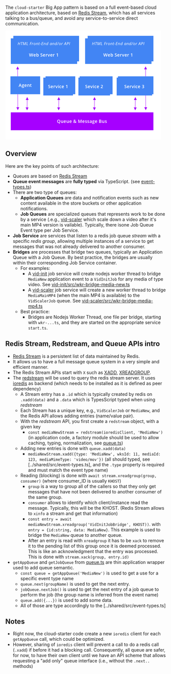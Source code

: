 
The `cloud-starter` Big App pattern is based on a full event-based cloud application architecture, based on [Redis Stream](https://redis.io/topics/streams-intro), which has all services talking to a bus/queue, and avoid any service-to-service direct communication. 


![](images/arch-queue.png)

## Overview

Here are the key points of such architecture: 

- Queues are based on [Redis Stream](https://redis.io/topics/streams-intro)
- **Queue event messages** are **fully typed** via TypeScript. (see [event-types.ts](../shared/src/event-types.ts))
- There are two type of queues: 
  - **Application Queues** are data and notification events such as new content available in the store buckets or other application notifications.
  - **Job Queues** are specialized queues that represents work to be done by a service (.e.g., [vid-scaler](../services/vid-scaler/) which scale down a video after it's main MP4 version is vailable). Typically, there isone Job Queue Event type per Job Service. 
- **Job Service** are services that listen to a redis job queue _stream_ with a specific _redis group_, allowing multiple instances of a service to get messages that was not already delivered to another consumer. 
- **Bridges** are processes that bridge two queues, typically an Application Queue with a Job Queue. By best practice, the bridges are usually within their corresponding Job Service container. 
  - For examples: 
    - A [vid-init](../services/vid-init/) job service will create nodejs worker thread to bridge `MediaNew` application event to a `VidInitJob` for any media of type video. See [vid-init/src/wkr-bridge-media-new.ts](../services/vid-init/src/wkr-bridge-media-new.ts)
    - A [vid-scaler](../services/vid-scaler/)  job service will create a new worker thread to bridge `MediaMainMP4` (when the main MP4 is available) to the `VidScalerJob` queue. See [vid-scaler/src/wkr-bridge-media-mp4.ts](../services/vid-scaler/src/wkr-bridge-media-mp4.ts)
  - Best practice: 
    - Bridges are Nodejs Worker Thread, one file per bridge, starting with `wkr-...ts`, and they are started on the appropriate service `start.ts`.



## Redis Stream, Redstream, and Queue APIs intro

- [Redis Stream](https://redis.io/topics/streams-intro) is a persistent list of data maintained by Redis. 
- It allows us to have a full message queue system in a very simple and efficient manner. 
- The Redis Stream APIs start with `X` such as [XADD](https://redis.io/commands/xadd), [XREADGROUP](https://redis.io/commands/xreadgroup).
- The [redstream](https://www.npmjs.com/package/redstream) will be used to query the redis stream server. It uses [ioredis](https://www.npmjs.com/package/ioredis) as backend (which needs to be installed as it is defined as peer dependency)
  - A Stream entry has a `.id` which is typically created by redis on `.xadd(data)` and a `.data` which is TypesScript typed when using _redstream_ 
  - Each Stream has a unique key, e.g., `VidScalerJob` or `MediaNew`, and the Redis API allows adding entries (name/value pair). 
  - With the _redstream_ API, you first create a `redstream` object, with a given key
    - `const mediaNewStream = redstream(ioredisClient, 'MediaNew')` (in application code, a factory module should be used to allow caching, typing, normalization, see [queue.ts](../services/_common/src/queue.ts))
  - Adding new entries is done with `queue.xadd(data)`
    - `mediaNewStream.xadd({type: 'MediaNew', wksId: 11, mediaId: 123, mediaMimeType: 'video/mov'})` (all should typed, see [../shared/src/event-types.ts], and the `.type` property is required and must match the event type name)
  - Reading (blocking) is done with `await stream.xreadgroup(group, consumer)` (where consumer_ID is usually `KHOST`)
    - `group` is a way to group all of the callers so that they only get messages that have not been delivered to another consumer of the same group. 
    - `consumer` allows to identify which client/instance read the message. Typically, this will be the KHOST. (Redis Stream allows to `xinfo` a stream and get that information)
    - `const entry = await mediaNewStream.xreadgroup('VidInitJobBridge', KHOST))`. with `entry = {id:string, data: MediaNew}`. This example is used to bridge the `MediaNew` queue to another queue. 
    - After an entry is read with `xreadgroup` it has to be `xack` to remove it to the pending list of this group once it is deemed processed. This is like an acknowledgment that the entry was processed. This is done with `stream.xack(group, entry.id)`
- `getAppQueue` and `getJobQueue` from [queue.ts](../services/_common/src/queue.ts) are thin application wrapper used to add queue semantic.  
  - `const queue = getAppQueue('MediaNew')` is used to get a use for a specific event type name
  - `queue.next(groupName)` is used to get the next entry. 
  - `jobQueue.nextJob()` is used to get the next entry of a job queue to perform the job (the group name is inferred from the event name)
  - `queue.add({...})` is used to add some data. 
  - All of those are type accordingly to the [../shared/src/event-types.ts]

## Notes

- Right now, the cloud-starter code create a new `ioredis` client for each `getAppQueue` call, which could be optimized. 
- However, sharing of `ioredis` client will prevent a call to do a redis call (`.xadd`) if before it had a blocking call. Consequently, all queue are safer, for now, to have their own client until we have an API scheme that allows requesting a "add only" queue interface (i.e., without the `.next..` methods)






